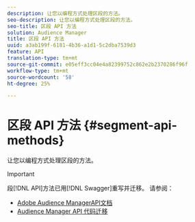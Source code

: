 ```yaml
---
description: 让您以编程方式处理区段的方法。
seo-description: 让您以编程方式处理区段的方法。
seo-title: 区段 API 方法
solution: Audience Manager
title: 区段 API 方法
uuid: a3ab199f-6181-4b36-a1d1-5c2dba7539d3
feature: API
translation-type: tm+mt
source-git-commit: e05eff3cc04e4a82399752c862e2b2370286f96f
workflow-type: tm+mt
source-wordcount: '58'
ht-degree: 25%

---
```



# 区段 API 方法 {#segment-api-methods}

让您以编程方式处理区段的方法。

>[!IMPORTANT]
>
>段[!DNL API]方法已用[!DNL Swagger]重写并迁移。 请参阅：
>
>* [Adobe Audience ManagerAPI文档](https://bank.demdex.com/portal/swagger/index.html)
>* [Audience Manager API 代码迁移](../../api/api-swagger-migration.md)